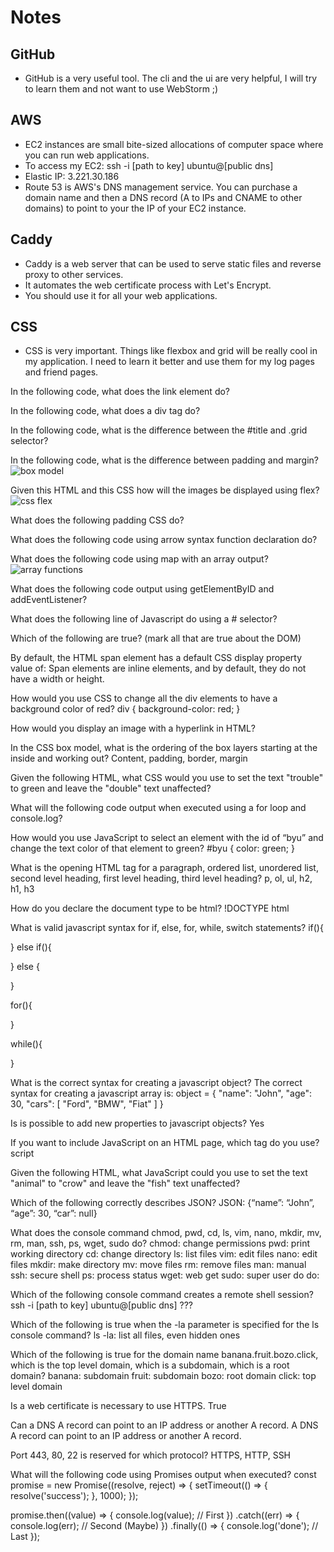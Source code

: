 # Notes

## GitHub
- GitHub is a very useful tool. The cli and the ui are very helpful, I will try to learn them and not want to use WebStorm ;)

## AWS
- EC2 instances are small bite-sized allocations of computer space where you can run web applications.
- To access my EC2: ssh -i [path to key] ubuntu@[public dns]
- Elastic IP: 3.221.30.186
- Route 53 is AWS's DNS management service. You can purchase a domain name and then a DNS record (A to IPs and CNAME to other domains) to point to your the IP of your EC2 instance.

## Caddy
- Caddy is a web server that can be used to serve static files and reverse proxy to other services.
- It automates the web certificate process with Let's Encrypt.
- You should use it for all your web applications.

## CSS
- CSS is very important. Things like flexbox and grid will be really cool in my application. I need to learn it better and use them for my log pages and friend pages. 


In the following code, what does the link element do?

In the following code, what does a div tag do?

In the following code, what is the difference between the #title and .grid selector?

In the following code, what is the difference between padding and margin?
![box model](https://www.washington.edu/accesscomputing/webd2/student/unit3/images/boxmodel.gif)

Given this HTML and this CSS how will the images be displayed using flex?
![css flex](https://marina-ferreira.github.io/img/tutorials/css/flexbox/digest.png)

What does the following padding CSS do?

What does the following code using arrow syntax function declaration do?

What does the following code using map with an array output?
![array functions](https://miro.medium.com/v2/resize:fit:786/format:webp/1*_OEuDzX-ZGmvRB1eYUok2Q.png)

What does the following code output using getElementByID and addEventListener?

What does the following line of Javascript do using a # selector?

Which of the following are true? (mark all that are true about the DOM)

By default, the HTML span element has a default CSS display property value of:
Span elements are inline elements, and by default, they do not have a width or height.

How would you use CSS to change all the div elements to have a background color of red?
div {
    background-color: red;
}

How would you display an image with a hyperlink in HTML?
<img src>

In the CSS box model, what is the ordering of the box layers starting at the inside and working out?
Content, padding, border, margin

Given the following HTML, what CSS would you use to set the text "trouble" to green and leave the "double" text unaffected?

What will the following code output when executed using a for loop and console.log?


How would you use JavaScript to select an element with the id of “byu” and change the text color of that element to green?
#byu {
    color: green;
}

What is the opening HTML tag for a paragraph, ordered list, unordered list, second level heading, first level heading, third level heading?
p, ol, ul, h2, h1, h3

How do you declare the document type to be html?
!DOCTYPE html

What is valid javascript syntax for if, else, for, while, switch statements?
if(){

} else if(){

} else {

}

for(){

}

while(){

}

What is the correct syntax for creating a javascript object?
The correct syntax for creating a javascript array is: 
object = {
    "name": "John",
    "age": 30,
    "cars": [
        "Ford",
        "BMW",
        "Fiat"
    ]
}

Is is possible to add new properties to javascript objects?
Yes

If you want to include JavaScript on an HTML page, which tag do you use?
script

Given the following HTML, what JavaScript could you use to set the text "animal" to "crow" and leave the "fish" text unaffected?


Which of the following correctly describes JSON?
JSON: {“name”: “John”, “age”: 30, “car”: null}

What does the console command chmod, pwd, cd, ls, vim, nano, mkdir, mv, rm, man, ssh, ps, wget, sudo  do?
chmod: change permissions
pwd: print working directory
cd: change directory
ls: list files
vim: edit files
nano: edit files
mkdir: make directory
mv: move files
rm: remove files
man: manual
ssh: secure shell
ps: process status
wget: web get
sudo: super user do
do: 

Which of the following console command creates a remote shell session?
ssh -i [path to key] ubuntu@[public dns] ???

Which of the following is true when the -la parameter is specified for the ls console command?
ls -la: list all files, even hidden ones

Which of the following is true for the domain name banana.fruit.bozo.click, which is the top level domain, which is a subdomain, which is a 
root domain?
banana: subdomain
fruit: subdomain
bozo: root domain
click: top level domain

Is a web certificate is necessary to use HTTPS.
True

Can a DNS A record can point to an IP address or another A record.
A DNS A record can point to an IP address or another A record.

Port 443, 80, 22 is reserved for which protocol?
HTTPS, HTTP, SSH

What will the following code using Promises output when executed?
const promise = new Promise((resolve, reject) => {
    setTimeout(() => {
        resolve('success');
    }, 1000);
});

promise.then((value) => {
    console.log(value); // First
})
.catch((err) => {
    console.log(err); // Second (Maybe)
})
.finally(() => {
    console.log('done'); // Last
});